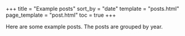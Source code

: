 +++
title = "Example posts"
sort_by = "date"
template = "posts.html"
page_template = "post.html"
toc = true
+++

Here are some example posts. The posts are grouped by year.
